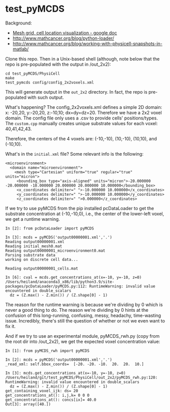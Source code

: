 # test_pyMCDS

Background:
* [Mesh grid, cell location visualization - google doc](https://docs.google.com/document/d/1_YDrJGfflNe3pF4ch_ni16YvJWz_jemWJLShSqsymlw/edit?usp=sharing)
* http://www.mathcancer.org/blog/python-loader/
* http://www.mathcancer.org/blog/working-with-physicell-snapshots-in-matlab/

Clone this repo. Then in a Unix-based shell (although, note below that the repo is pre-populated with the output in /out_2x2):
```
cd test_pyMCDS/PhysiCell
make
test_pymcds config/config_2x2voxels.xml
```
This will generate output in the `out_2x2` directory. In fact, the repo is pre-populated with such output.

What's happening? The config_2x2voxels.xml defines a simple 2D domain: x: -20,20, y:-20,20, z:-10,10; dx=dy=dz=20. Therefore we have a 2x2 voxel domain. The config file only uses a .csv to provide cells' positions/types. The `custom.cpp` manually creates unique substrate values for each voxel: 40,41,42,43.

Therefore, the centers of the 4 voxels are: (-10,-10), (10,-10), (10,10), and (-10,10).

What's in the `initial.xml` file? Some relevant info is the following:
```
<microenvironment>
  <domain name="microenvironment">
    <mesh type="Cartesian" uniform="true" regular="true" units="micron">
     <bounding_box type="axis-aligned" units="micron">-20.000000 -20.000000 -10.000000 20.000000 20.000000 10.000000</bounding_box>
     <x_coordinates delimiter=" ">-10.000000 10.000000</x_coordinates>
     <y_coordinates delimiter=" ">-10.000000 10.000000</y_coordinates>
     <z_coordinates delimiter=" ">0.000000</z_coordinates>
```

If we try to use pyMCDS from the pip installed pcDataLoader to get the substrate concentration at (-10,-10,0), i.e., the center of the lower-left voxel, we get a runtime warning.
```
In [2]: from pcDataLoader import pyMCDS

In [3]: mcds = pyMCDS('output00000001.xml','.')
Reading output00000001.xml
Reading initial_mesh0.mat
Reading output00000001_microenvironment0.mat
Parsing substrate data
working on discrete cell data...

Reading output00000001_cells.mat

In [6]: cval = mcds.get_concentrations_at(x=-10, y=-10, z=0)
/Users/heiland/anaconda3_x86/lib/python3.9/site-packages/pcDataLoader/pyMCDS.py:112: RuntimeWarning: invalid value encountered in double_scalars
  dz = (Z.max() - Z.min()) / (Z.shape[0] - 1)
```
The reason for the runtime warning is because we're dividing by 0 which is never a good thing to do. The reason we're dividing by 0 hints at the confusion of this long-running, confusing, messy, headachy, time-wasting issue. Incredibly, there's still the question of whether or not we even want to fix it.

And if we try to use an experimental module, pyMCDS_rwh.py (copy from the root dir into /out_2x2), we get the expected voxel concentration value:
```
In [1]: from pyMCDS_rwh import pyMCDS

In [2]: mcds = pyMCDS('output00000001.xml','.')
_read_xml: self.bbox_coords=  [-20. -20. -10.  20.  20.  10.]

In [3]: mcds.get_concentrations_at(x=-10, y=-10, z=0)
/Users/heiland/git/test_pyMCDS/PhysiCell/out_2x2/pyMCDS_rwh.py:120: RuntimeWarning: invalid value encountered in double_scalars
  dz = (Z.max() - Z.min()) / (Z.shape[0] - 1)
get_containing_voxel_ijk: ds= 20
get_concentrations_at(): i,j,k= 0 0 0
get_concentrations_at(): concs[ix]= 40.0
Out[3]: array([40.])
```

